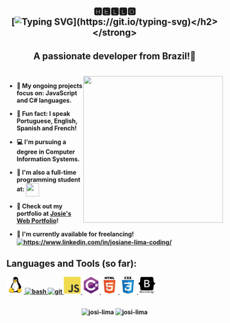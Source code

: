 
<div align="center">
    
<strong><h2>🅷🅴🅻🅻🅾 <br>
[![Typing SVG](https://readme-typing-svg.herokuapp.com?size=22&duration=5300&lines=I'm+Josi.+Glad+to+see+you+here!)](https://git.io/typing-svg)</h2></strong>
    
</div>

<h2 align="center">A passionate developer from Brazil!👋</h2> 

<br>

<img align="right" width="325" height="342" src="https://user-images.githubusercontent.com/108018406/213635819-df439175-fcf7-4c6e-927d-fecaff376b47.png">

<p align="left">

- 🔭 My ongoing projects focus on: **JavaScript and C#** languages.

- 💙 Fun fact: **I speak Portuguese, English, Spanish and French**!
    
- 💻 I'm pursuing a degree in **Computer Information Systems**.

- 🌱 I'm also a full-time programming student at: <a href="https://www.betrybe.com/" target="_blank"><img align="center" src="https://user-images.githubusercontent.com/108018406/213615293-7710fe7c-46aa-48e8-a82d-2e0672848e0f.png" height="31" width="31" /></a>
    
- 🚀 Check out my portfolio at [Josie's Web Portfolio](https://josi-lima.github.io/web-portfolio/)!

- 💪 I'm currently available for **freelancing!** <a href="https://www.linkedin.com/in/josiane-lima-coding/" target="_blank"><img align="center" src="https://raw.githubusercontent.com/rahuldkjain/github-profile-readme-generator/master/src/images/icons/Social/linked-in-alt.svg" alt="https://www.linkedin.com/in/josiane-lima-coding/" height="27" width="36" /></a>

<h2 align="left">Languages and Tools (so far):</h2>

<p align="left">

<a href="https://www.linux.org/" target="_blank" rel="noreferrer"> <img src="https://raw.githubusercontent.com/devicons/devicon/master/icons/linux/linux-original.svg" alt="linux" width="40" height="40"/> </a>
<a href="https://www.gnu.org/software/bash/" target="_blank" rel="noreferrer"> <img src="https://user-images.githubusercontent.com/108018406/213624720-e18290dc-1b76-4cc5-8ba6-3433d741126c.png" alt="bash" width="42" height="42"/> </a> 
<a href="https://git-scm.com/" target="_blank" rel="noreferrer"> <img src="https://www.vectorlogo.zone/logos/git-scm/git-scm-icon.svg" alt="git" width="40" height="40"/> </a>
<a href="https://developer.mozilla.org/en-US/docs/Web/JavaScript" target="_blank" rel="noreferrer"> <img src="https://raw.githubusercontent.com/devicons/devicon/master/icons/javascript/javascript-original.svg" alt="javascript" width="40" height="40"/> </a> 
<a href="https://www.w3schools.com/cs/" target="_blank" rel="noreferrer"> <img src="https://raw.githubusercontent.com/devicons/devicon/master/icons/csharp/csharp-original.svg" alt="csharp" width="40" height="40"/> </a> 
<a href="https://www.w3.org/html/" target="_blank" rel="noreferrer"> <img src="https://raw.githubusercontent.com/devicons/devicon/master/icons/html5/html5-original-wordmark.svg" alt="html5" width="40" height="40"/> </a> 
<a href="https://www.w3schools.com/css/" target="_blank" rel="noreferrer"> <img src="https://raw.githubusercontent.com/devicons/devicon/master/icons/css3/css3-original-wordmark.svg" alt="css3" width="40" height="40"/> </a>
<a href="https://getbootstrap.com" target="_blank" rel="noreferrer"> <img src="https://raw.githubusercontent.com/devicons/devicon/master/icons/bootstrap/bootstrap-plain-wordmark.svg" alt="bootstrap" width="40" height="40"/> </a>

</p>

<br>

<div align="center">

<img src="https://github-readme-stats.vercel.app/api/top-langs?username=josi-lima&show_icons=true&locale=en&layout=compact" alt="josi-lima" />

<img src="https://github-readme-stats.vercel.app/api?username=josi-lima&show_icons=true&locale=en" alt="josi-lima" />

</div>





